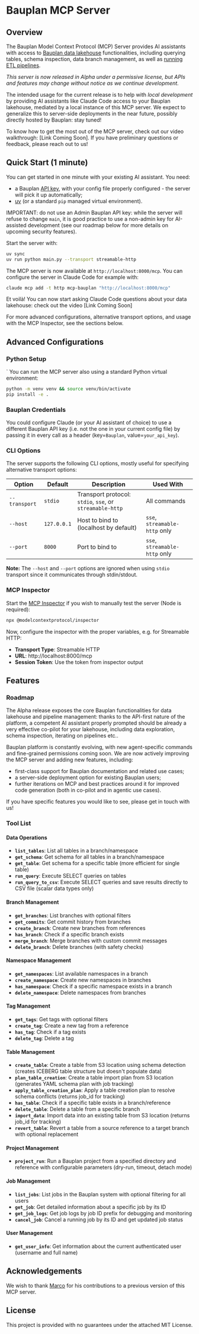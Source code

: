 # Bauplan MCP Server

## Overview

The Bauplan Model Context Protocol (MCP) Server provides AI assistants with access to [Bauplan data lakehouse](https://www.bauplanlabs.com/) functionalities, including querying tables, schema inspection, data branch management, as well as [running ETL pipelines](https://docs.bauplanlabs.com/en/latest/).

*This server is now released in Alpha under a permissive license, but APIs and features may change without notice as we continue development.*

The intended usage for the current release is to help with _local development_ by providing AI assistants like Claude Code access to your Bauplan lakehouse, mediated by a local instance of this MCP server. We expect to generalize this to server-side deployments in the near future, possibly directly hosted by Bauplan: stay tuned! 

To know how to get the most out of the MCP server, check out our video walkthrough: [Link Coming Soon]. If you have preliminary questions or feedback, please reach out to us!

## Quick Start (1 minute)

You can get started in one minute with your existing AI assistant. You need:

* a Bauplan [API key](https://app.bauplanlabs.com/sign-up), with your config file properly configured - the server will pick it up automatically;
* [uv](https://docs.astral.sh/uv/guides/install-python/) (or a standard `pip` managed virtual environment).

IMPORTANT: do not use an Admin Bauplan API key: while the server will refuse to change `main`, it is good practice to use a non-admin key for AI-assisted development (see our roadmap below for more details on upcoming security features).

Start the server with:

```bash
uv sync
uv run python main.py --transport streamable-http
```

The MCP server is now available at `http://localhost:8000/mcp`. You can configure the server in Claude Code for example with:

```bash
claude mcp add -t http mcp-bauplan "http://localhost:8000/mcp" 
```

Et voilà! You can now start asking Claude Code questions about your data lakehouse: check out the video [Link Coming Soon]

For more advanced configurations, alternative transport options, and usage with the MCP Inspector, see the sections below.

## Advanced Configurations

### Python Setup
`
You can run the MCP server also using a standard Python virtual environment:

```bash
python -m venv venv && source venv/bin/activate
pip install -e .
```

### Bauplan Credentials

You could configure Claude (or your AI assistant of choice) to use a different Bauplan API key (i.e. not the one in your current config file) by passing it in every call as a header (key=`Bauplan`, value=`your_api_key`).

### CLI Options

The server supports the following CLI options, mostly useful for specifying alternative transport options:

| Option | Default | Description | Used With |
|--------|---------|-------------|-----------|
| `--transport` | `stdio` | Transport protocol: `stdio`, `sse`, or `streamable-http` | All commands |
| `--host` | `127.0.0.1` | Host to bind to (localhost by default) | `sse`, `streamable-http` only |
| `--port` | `8000` | Port to bind to | `sse`, `streamable-http` only |


**Note:** The `--host` and `--port` options are ignored when using `stdio` transport since it communicates through stdin/stdout.

### MCP Inspector

Start the [MCP Inspector](https://github.com/modelcontextprotocol/inspector) if you wish to manually test the server (Node is required):

```bash
npx @modelcontextprotocol/inspector
```

Now, configure the inspector with the proper variables, e.g. for Streamable HTTP:

- **Transport Type**: Streamable HTTP
- **URL**: http://localhost:8000/mcp
- **Session Token**: Use the token from inspector output

## Features

### Roadmap

The Alpha release exposes the core Bauplan functionalities for data lakehouse and pipeline management: thanks to the API-first nature of the platform, a competent AI assistant properly prompted should be already a very effective co-pilot for your lakehouse, including data exploration, schema inspection, iterating on pipelines etc.. 

Bauplan platform is constantly evolving, with new agent-specific commands and fine-grained permissions coming soon. We are now actively improving the MCP server and adding new features, including:

* first-class support for Bauplan documentation and related use cases;
* a server-side deployment option for existing Bauplan users;
* further iterations on MCP and best practices around it for improved code generation (both in co-pilot and in agentic use cases).

If you have specific features you would like to see, please get in touch with us!

### Tool List

#### Data Operations
- **`list_tables`**: List all tables in a branch/namespace
- **`get_schema`**: Get schema for all tables in a branch/namespace
- **`get_table`**: Get schema for a specific table (more efficient for single table)
- **`run_query`**: Execute SELECT queries on tables
- **`run_query_to_csv`**: Execute SELECT queries and save results directly to CSV file (scalar data types only)

#### Branch Management  
- **`get_branches`**: List branches with optional filters
- **`get_commits`**: Get commit history from branches
- **`create_branch`**: Create new branches from references
- **`has_branch`**: Check if a specific branch exists
- **`merge_branch`**: Merge branches with custom commit messages
- **`delete_branch`**: Delete branches (with safety checks)

#### Namespace Management
- **`get_namespaces`**: List available namespaces in a branch
- **`create_namespace`**: Create new namespaces in branches
- **`has_namespace`**: Check if a specific namespace exists in a branch
- **`delete_namespace`**: Delete namespaces from branches

#### Tag Management
- **`get_tags`**: Get tags with optional filters
- **`create_tag`**: Create a new tag from a reference
- **`has_tag`**: Check if a tag exists
- **`delete_tag`**: Delete a tag 

#### Table Management
- **`create_table`**: Create a table from S3 location using schema detection (creates ICEBERG table structure but doesn't populate data)
- **`plan_table_creation`**: Create a table import plan from S3 location (generates YAML schema plan with job tracking)
- **`apply_table_creation_plan`**: Apply a table creation plan to resolve schema conflicts (returns job_id for tracking)
- **`has_table`**: Check if a specific table exists in a branch/reference
- **`delete_table`**: Delete a table from a specific branch
- **`import_data`**: Import data into an existing table from S3 location (returns job_id for tracking)
- **`revert_table`**: Revert a table from a source reference to a target branch with optional replacement

#### Project Management
- **`project_run`**: Run a Bauplan project from a specified directory and reference with configurable parameters (dry-run, timeout, detach mode)

#### Job Management
- **`list_jobs`**: List jobs in the Bauplan system with optional filtering for all users
- **`get_job`**: Get detailed information about a specific job by its ID
- **`get_job_logs`**: Get job logs by job ID prefix for debugging and monitoring
- **`cancel_job`**: Cancel a running job by its ID and get updated job status

#### User Management
- **`get_user_info`**: Get information about the current authenticated user (username and full name)

## Acknowledgements

We wish to thank [Marco](https://github.com/marcoeg) for his contributions to a previous version of this MCP server.

## License
This project is provided with no guarantees under the attached MIT License.
